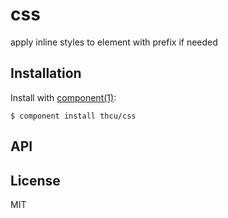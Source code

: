 
# css

  apply inline styles to element with prefix if needed

## Installation

  Install with [component(1)](http://component.io):

    $ component install thcu/css

## API



## License

  MIT
